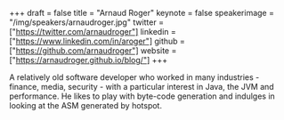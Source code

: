 +++
draft = false
title = "Arnaud Roger"
keynote = false
speakerimage = "/img/speakers/arnaudroger.jpg"
twitter = ["https://twitter.com/arnaudroger"]
linkedin = ["https://www.linkedin.com/in/aroger"]
github = ["https://github.com/arnaudroger"]
website = ["https://arnaudroger.github.io/blog/"]
+++

A relatively old software developer who worked in many industries - finance, media, security - with a particular interest in Java, the JVM and performance. He likes to play with byte-code generation and indulges in looking at the ASM generated by hotspot.